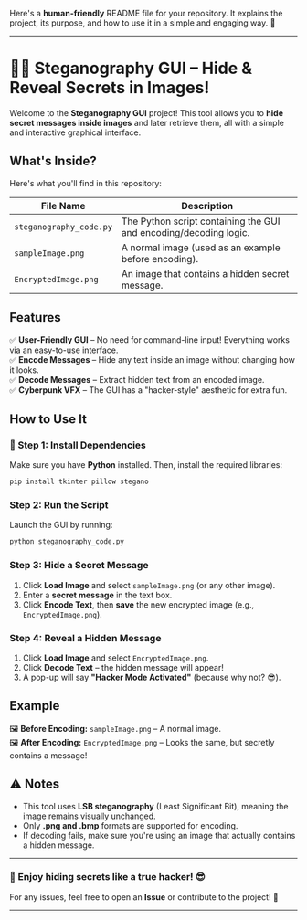 Here's a **human-friendly** README file for your repository. It explains the project, its purpose, and how to use it in a simple and engaging way. 🚀  

---

# 🕵️‍♂️ Steganography GUI – Hide & Reveal Secrets in Images!  

Welcome to the **Steganography GUI** project! This tool allows you to **hide secret messages inside images** and later retrieve them, all with a simple and interactive graphical interface.  

##  What's Inside?  

Here's what you'll find in this repository:  

| File Name               | Description |
|-------------------------|-------------|
| `steganography_code.py` | The Python script containing the GUI and encoding/decoding logic. |
| `sampleImage.png`       | A normal image (used as an example before encoding). |
| `EncryptedImage.png`    | An image that contains a hidden secret message. |

## Features  
✅ **User-Friendly GUI** – No need for command-line input! Everything works via an easy-to-use interface.  
✅ **Encode Messages** – Hide any text inside an image without changing how it looks.  
✅ **Decode Messages** – Extract hidden text from an encoded image.  
✅ **Cyberpunk VFX** – The GUI has a "hacker-style" aesthetic for extra fun.  

## How to Use It  

### 🔹 Step 1: Install Dependencies  
Make sure you have **Python** installed. Then, install the required libraries:  
```sh
pip install tkinter pillow stegano
```

### Step 2: Run the Script  
Launch the GUI by running:  
```sh
python steganography_code.py
```

### Step 3: Hide a Secret Message  
1. Click **Load Image** and select `sampleImage.png` (or any other image).  
2. Enter a **secret message** in the text box.  
3. Click **Encode Text**, then **save** the new encrypted image (e.g., `EncryptedImage.png`).  

### Step 4: Reveal a Hidden Message  
1. Click **Load Image** and select `EncryptedImage.png`.  
2. Click **Decode Text** – the hidden message will appear!  
3. A pop-up will say **"Hacker Mode Activated"** (because why not? 😎).  

## Example  
🖼 **Before Encoding:** `sampleImage.png` – A normal image.  
🖼 **After Encoding:** `EncryptedImage.png` – Looks the same, but secretly contains a message!  

## ⚠️ Notes  
- This tool uses **LSB steganography** (Least Significant Bit), meaning the image remains visually unchanged.  
- Only **.png and .bmp** formats are supported for encoding.  
- If decoding fails, make sure you're using an image that actually contains a hidden message.  

---

### 🎉 Enjoy hiding secrets like a true hacker! 😎  
For any issues, feel free to open an **Issue** or contribute to the project! 🚀  

---
